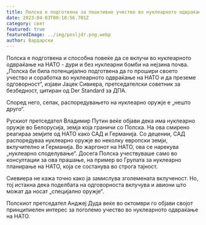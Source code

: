 ```yaml
---
title: Полска е подготвена за поактивно учество во нуклеарното одвраќање на НАТО
date: 2023-04-03T00:18:56.701Z
category: свет
featured: true
featuredImage: ../img/posljdr.png.webp
author: Вардарски
---
```


Полска е подготвена и способна повеќе да се вклучи во нуклеарното одвраќање на НАТО - дури и без нуклеарни бомби на нејзина почва. „Полска би била потенцијално подготвена да го прошири своето учество и соработка во нуклеарното одвраќање на НАТО и да преземе одговорност“, изјави Јацек Сивиера, претседателски советник за безбедност, цитиран од Der Standard за ДПА.

Според него, сепак, распоредувањето на нуклеарно оружје е „нешто друго“.

Рускиот претседател Владимир Путин веќе објави дека има нуклеарно оружје во Белорусија, земја која граничи со Полска. На ова смирено реагираа земјите од НАТО како САД и Германија. Со децении, САД распоредуваа нуклеарно оружје во неколку европски земји, вклучително и Германија. Во жаргонот на НАТО, ова се нарекува „нуклеарно споделување“. Досега Полска учествуваше само во консултации за ова прашање, на пример во Групата за нуклеарно планирање на НАТО, која се состанува во строга тајност.

Сиевиера не кажа точно како ја замислува зголемената вклученост. Но, тој истакна дека поделбата на одговорноста вклучува и авиони што можат да носат „специјално оружје“.

Полскиот претседател Анджеј Дуда веќе во октомври го објави својот принципиелен интерес за поголемо учество во нуклеарното одвраќање на НАТО.
